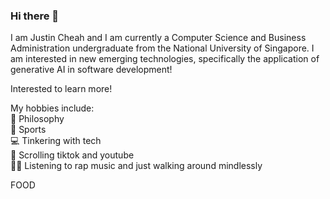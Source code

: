### Hi there 👋

I am Justin Cheah and I am currently a Computer Science and Business Administration undergraduate from the National University of Singapore. I am interested in new emerging technologies, specifically the application of generative AI in software development!

Interested to learn more!

My hobbies include:  
🤔 Philosophy  
🥏 Sports  
💻 Tinkering with tech  
🥱 Scrolling tiktok and youtube  
🚶‍♂️ Listening to rap music and just walking around mindlessly

FOOD

<!--
**JCSnap/JCSnap** is a ✨ _special_ ✨ repository because its `README.md` (this file) appears on your GitHub profile.

Here are some ideas to get you started:

- 🔭 I’m currently working on ...
- 🌱 I’m currently learning ...
- 👯 I’m looking to collaborate on ...
- 🤔 I’m looking for help with ...
- 💬 Ask me about ...
- 📫 How to reach me: ...
- 😄 Pronouns: ...
- ⚡ Fun fact: ...
-->

